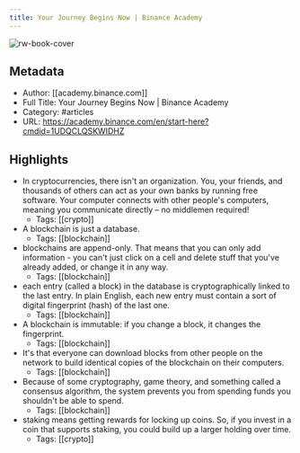 ```yaml
---
title: Your Journey Begins Now | Binance Academy
---
```

![rw-book-cover](https://readwise-assets.s3.amazonaws.com/static/images/article1.be68295a7e40.png)

## Metadata
- Author: [[academy.binance.com]]
- Full Title: Your Journey Begins Now | Binance Academy
- Category: #articles
- URL: https://academy.binance.com/en/start-here?cmdid=1UDQCLQSKWIDHZ

## Highlights
- In cryptocurrencies, there isn't an organization. You, your friends, and thousands of others can act as your own banks by running free software. Your computer connects with other people's computers, meaning you communicate directly – no middlemen required!
    - Tags: [[crypto]] 
- A blockchain is just a database.
    - Tags: [[blockchain]] 
- blockchains are append-only. That means that you can only add information - you can't just click on a cell and delete stuff that you've already added, or change it in any way.
    - Tags: [[blockchain]] 
- each entry (called a block) in the database is cryptographically linked to the last entry. In plain English, each new entry must contain a sort of digital fingerprint (hash) of the last one.
    - Tags: [[blockchain]] 
- A blockchain is immutable: if you change a block, it changes the fingerprint.
    - Tags: [[blockchain]] 
- It's that everyone can download blocks from other people on the network to build identical copies of the blockchain on their computers.
    - Tags: [[blockchain]] 
- Because of some cryptography, game theory, and something called a consensus algorithm, the system prevents you from spending funds you shouldn't be able to spend.
    - Tags: [[blockchain]] 
- staking means getting rewards for locking up coins. So, if you invest in a coin that supports staking, you could build up a larger holding over time.
    - Tags: [[crypto]] 
